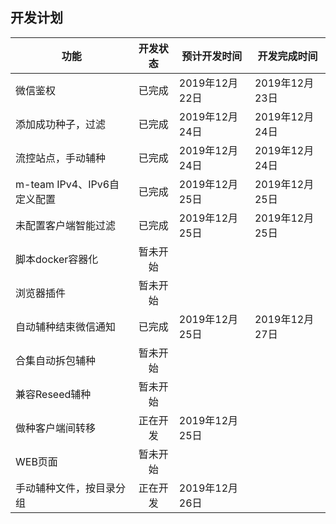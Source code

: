 ## 开发计划
| 功能 | 开发状态 | 预计开发时间 | 开发完成时间 |
| - | :-: | ---- | ---- |
| 微信鉴权 | 已完成 | 2019年12月22日 | 2019年12月23日 |
| 添加成功种子，过滤 | 已完成 | 2019年12月24日 | 2019年12月24日 |
| 流控站点，手动辅种 | 已完成 | 2019年12月24日 | 2019年12月24日 |
| m-team IPv4、IPv6自定义配置 | 已完成 | 2019年12月25日 | 2019年12月25日 |
| 未配置客户端智能过滤 | 已完成 | 2019年12月25日 | 2019年12月25日 |
| 脚本docker容器化 | 暂未开始 |  | |
| 浏览器插件 | 暂未开始 |  | |
| 自动辅种结束微信通知 | 已完成 | 2019年12月25日 | 2019年12月27日 |
| 合集自动拆包辅种 | 暂未开始 |  |  |
| 兼容Reseed辅种 | 暂未开始 |  |  |
| 做种客户端间转移 | 正在开发 | 2019年12月25日 |  |
| WEB页面 | 暂未开始 |  |  |
| 手动辅种文件，按目录分组 | 正在开发 | 2019年12月26日 | |

